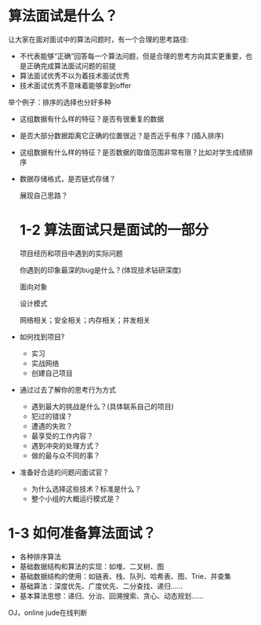 # 算法面试是什么？

让大家在面对面试中的算法问题时，有一个合理的思考路径:
- 不代表能够“正确”回答每一个算法问题，但是合理的思考方向其实更重要，也是正确完成算法面试问题的前提
- 算法面试优秀不以为着技术面试优秀
- 技术面试优秀不意味着能够拿到offer


举个例子：排序的选择也分好多种
- 这组数据有什么样的特征？是否有很重复的数据
- 是否大部分数据距离它正确的位置很近？是否近乎有序？(插入排序)
- 这组数据有什么样的特征？是否数据的取值范围非常有限？比如对学生成绩排序
- 数据存储格式，是否链式存储？
  

  展现自己思路？




  # 1-2 算法面试只是面试的一部分

  项目经历和项目中遇到的实际问题

  你遇到的印象最深的bug是什么？(体现技术钻研深度)
  
  面向对象

  设计模式

  网络相关；安全相关；内存相关；并发相关


- 如何找到项目?
    - 实习
    - 实战网络
    - 创建自己项目

- 通过过去了解你的思考行为方式
  - 遇到最大的挑战是什么？(具体联系自己的项目)
  - 犯过的错误？
  - 遭遇的失败？
  - 最享受的工作内容？
  - 遇到冲突的处理方式？
  - 做的最与众不同的事？

- 准备好合适的问题问面试官？
  - 为什么选择这些技术？标准是什么？
  - 整个小组的大概运行模式是？
  

# 1-3 如何准备算法面试？

- 各种排序算法
- 基础数据结构和算法的实现：如堆、二叉树、图
- 基础数据结构的使用：如链表、栈、队列、哈希表、图、Trie、并查集
- 基础算法：深度优先、广度优先、二分查找、递归……
- 基本算法思想：递归、分治、回溯搜索、贪心、动态规划……

OJ，online jude在线判断